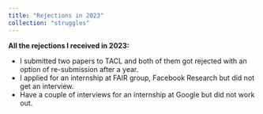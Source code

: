 ```yaml
---
title: "Rejections in 2023"
collection: "struggles"
---
```

<b>All the rejections I received in 2023:</b>
* I submitted two papers to TACL and both of them got rejected with an option of re-submission after a year. 
* I applied for an internship at FAIR group, Facebook Research but did not get an interview.
* Have a couple of interviews for an internship at Google but did not work out.




